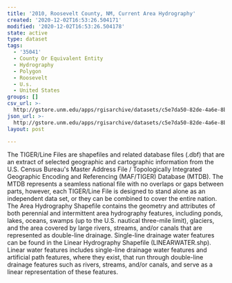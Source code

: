 ```yaml
---
title: '2010, Roosevelt County, NM, Current Area Hydrography'
created: '2020-12-02T16:53:26.504171'
modified: '2020-12-02T16:53:26.504178'
state: active
type: dataset
tags:
  - '35041'
  - County Or Equivalent Entity
  - Hydrography
  - Polygon
  - Roosevelt
  - U.s.
  - United States
groups: []
csv_url: >-
  http://gstore.unm.edu/apps/rgisarchive/datasets/c5e7da50-82de-4a6e-8be4-0b7395545ccb/tl_2010_35041_areawater.derived.csv
json_url: >-
  http://gstore.unm.edu/apps/rgisarchive/datasets/c5e7da50-82de-4a6e-8be4-0b7395545ccb/tl_2010_35041_areawater.derived.json
layout: post

---
```

The TIGER/Line Files are shapefiles and related database files (.dbf) that are an extract of selected geographic and cartographic information from the U.S. Census Bureau's Master Address File / Topologically Integrated Geographic Encoding and Referencing (MAF/TIGER) Database (MTDB).  The MTDB represents a seamless national file with no overlaps or gaps between parts, however, each TIGER/Line File is designed to stand alone as an independent data set, or they can be combined to cover the entire nation.  The Area Hydrography Shapefile contains the geometry and attributes of both perennial and intermittent area hydrography features, including ponds, lakes, oceans, swamps (up to the U.S. nautical three-mile limit), glaciers, and the area covered by large rivers, streams, and/or canals that are represented as double-line drainage.  Single-line drainage water features can be found in the Linear Hydrography Shapefile (LINEARWATER.shp).  Linear water features includes single-line drainage water features and artificial path features, where they exist, that run through double-line drainage features such as rivers, streams, and/or canals, and serve as a linear representation of these features.  

